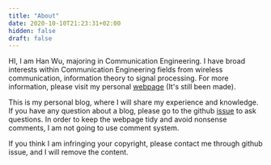 ```yaml
---
title: "About"
date: 2020-10-10T21:23:31+02:00
hidden: false
draft: false
---
```


HI, I am Han Wu, majoring in Communication Engineering. I have broad interests within Communication Engineering fields from wireless communication, information theory to signal processing. For more information, please visit my personal [webpage](www.hanwu.me) (It's still been made). 

This is my personal blog, where I will share my experience and knowledge. If you have any question about a blog, please go to the github [issue](https://github.com/hanw-ee/myblog/issues) to ask questions. In order to keep the webpage tidy and avoid nonsense comments, I am not going to use comment system.

If you think I am infringing your copyright, please contact me through github issue, and I will remove the content.